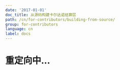 ```yaml
---
date: '2017-01-01'
doc_title: 从源码构建卡尔达诺结算层
path: /cn/for-contributors/building-from-source/
group: for-contributors
language: cn
label: docs
---
```


# 重定向中...

<script>
    // window.location.replace("https://github.com/input-output-hk/cardano-sl/blob/develop/docs/how-to/build-cardano-sl-and-daedalus-from-source-code.md");
</script>
